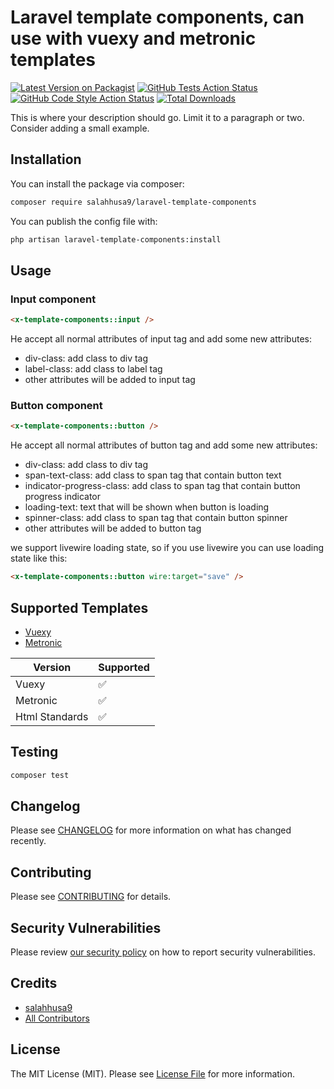 # Laravel template components, can use with vuexy and metronic templates

[![Latest Version on Packagist](https://img.shields.io/packagist/v/salahhusa9/laravel-template-components.svg?style=flat-square)](https://packagist.org/packages/salahhusa9/laravel-template-components)
[![GitHub Tests Action Status](https://img.shields.io/github/actions/workflow/status/salahhusa9/laravel-template-components/run-tests.yml?branch=main&label=tests&style=flat-square)](https://github.com/salahhusa9/laravel-template-components/actions?query=workflow%3Arun-tests+branch%3Amain)
[![GitHub Code Style Action Status](https://img.shields.io/github/actions/workflow/status/salahhusa9/laravel-template-components/fix-php-code-style-issues.yml?branch=main&label=code%20style&style=flat-square)](https://github.com/salahhusa9/laravel-template-components/actions?query=workflow%3A"Fix+PHP+code+style+issues"+branch%3Amain)
[![Total Downloads](https://img.shields.io/packagist/dt/salahhusa9/laravel-template-components.svg?style=flat-square)](https://packagist.org/packages/salahhusa9/laravel-template-components)

This is where your description should go. Limit it to a paragraph or two. Consider adding a small example.

## Installation

You can install the package via composer:

```bash
composer require salahhusa9/laravel-template-components
```

You can publish the config file with:

```bash
php artisan laravel-template-components:install
```

## Usage

### Input component
```html
<x-template-components::input />
```
He accept all normal attributes of input tag and add some new attributes:
- div-class: add class to div tag
- label-class: add class to label tag
- other attributes will be added to input tag

### Button component
```html
<x-template-components::button />
```
He accept all normal attributes of button tag and add some new attributes:
- div-class: add class to div tag
- span-text-class: add class to span tag that contain button text
- indicator-progress-class: add class to span tag that contain button progress indicator
- loading-text: text that will be shown when button is loading
- spinner-class: add class to span tag that contain button spinner
- other attributes will be added to button tag

we support livewire loading state, so if you use livewire you can use loading state like this:
```html
<x-template-components::button wire:target="save" />
```

## Supported Templates

- [Vuexy](https://pixinvent.com/demo/vuexy-html-bootstrap-admin-template/html/ltr/vertical-menu-template/dashboard-ecommerce.html)
- [Metronic](https://preview.keenthemes.com/metronic/demo1/index.html)

| Version           | Supported          |
| ----------------- | ------------------ |
| Vuexy             | :white_check_mark: |
| Metronic          | :white_check_mark: |
| Html Standards    | :white_check_mark: |

## Testing

```bash
composer test
```

## Changelog

Please see [CHANGELOG](CHANGELOG.md) for more information on what has changed recently.

## Contributing

Please see [CONTRIBUTING](CONTRIBUTING.md) for details.

## Security Vulnerabilities

Please review [our security policy](../../security/policy) on how to report security vulnerabilities.

## Credits

- [salahhusa9](https://github.com/salahhusa9)
- [All Contributors](../../contributors)

## License

The MIT License (MIT). Please see [License File](LICENSE.md) for more information.
